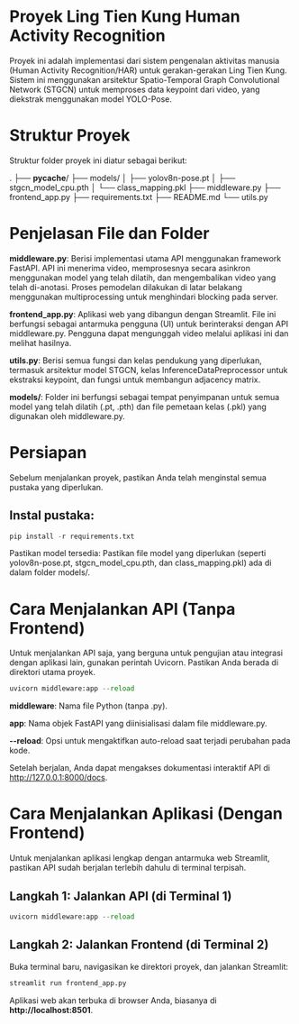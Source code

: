 # Proyek Ling Tien Kung Human Activity Recognition
Proyek ini adalah implementasi dari sistem pengenalan aktivitas manusia (Human Activity Recognition/HAR) untuk gerakan-gerakan Ling Tien Kung. Sistem ini menggunakan arsitektur Spatio-Temporal Graph Convolutional Network (STGCN) untuk memproses data keypoint dari video, yang diekstrak menggunakan model YOLO-Pose.

# Struktur Proyek
Struktur folder proyek ini diatur sebagai berikut:

.
├── __pycache__/
├── models/
│   ├── yolov8n-pose.pt
│   ├── stgcn_model_cpu.pth
│   └── class_mapping.pkl
├── middleware.py
├── frontend_app.py
├── requirements.txt
├── README.md
└── utils.py

# Penjelasan File dan Folder
**middleware.py**: Berisi implementasi utama API menggunakan framework FastAPI. API ini menerima video, memprosesnya secara asinkron menggunakan model yang telah dilatih, dan mengembalikan video yang telah di-anotasi. Proses pemodelan dilakukan di latar belakang menggunakan multiprocessing untuk menghindari blocking pada server.

**frontend_app.py**: Aplikasi web yang dibangun dengan Streamlit. File ini berfungsi sebagai antarmuka pengguna (UI) untuk berinteraksi dengan API middleware.py. Pengguna dapat mengunggah video melalui aplikasi ini dan melihat hasilnya.

**utils.py**: Berisi semua fungsi dan kelas pendukung yang diperlukan, termasuk arsitektur model STGCN, kelas InferenceDataPreprocessor untuk ekstraksi keypoint, dan fungsi untuk membangun adjacency matrix.

**models/**: Folder ini berfungsi sebagai tempat penyimpanan untuk semua model yang telah dilatih (.pt, .pth) dan file pemetaan kelas (.pkl) yang digunakan oleh middleware.py.


# Persiapan
Sebelum menjalankan proyek, pastikan Anda telah menginstal semua pustaka yang diperlukan.

## Instal pustaka:
``` python
pip install -r requirements.txt
```
Pastikan model tersedia: Pastikan file model yang diperlukan (seperti yolov8n-pose.pt, stgcn_model_cpu.pth, dan class_mapping.pkl) ada di dalam folder models/.

# Cara Menjalankan API (Tanpa Frontend)
Untuk menjalankan API saja, yang berguna untuk pengujian atau integrasi dengan aplikasi lain, gunakan perintah Uvicorn. Pastikan Anda berada di direktori utama proyek.
``` python
uvicorn middleware:app --reload
```
**middleware**: Nama file Python (tanpa .py).

**app**: Nama objek FastAPI yang diinisialisasi dalam file middleware.py.

**--reload**: Opsi untuk mengaktifkan auto-reload saat terjadi perubahan pada kode.

Setelah berjalan, Anda dapat mengakses dokumentasi interaktif API di http://127.0.0.1:8000/docs.

# Cara Menjalankan Aplikasi (Dengan Frontend)
Untuk menjalankan aplikasi lengkap dengan antarmuka web Streamlit, pastikan API sudah berjalan terlebih dahulu di terminal terpisah.

## Langkah 1: Jalankan API (di Terminal 1)
```python
uvicorn middleware:app --reload
```
## Langkah 2: Jalankan Frontend (di Terminal 2)
Buka terminal baru, navigasikan ke direktori proyek, dan jalankan Streamlit:
```python
streamlit run frontend_app.py
```
Aplikasi web akan terbuka di browser Anda, biasanya di **http://localhost:8501**.

